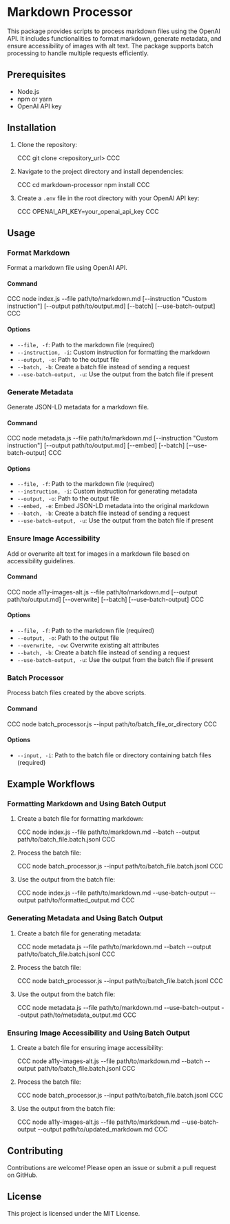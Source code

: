 # Markdown Processor

This package provides scripts to process markdown files using the OpenAI API. It includes functionalities to format markdown, generate metadata, and ensure accessibility of images with alt text. The package supports batch processing to handle multiple requests efficiently.

## Prerequisites

- Node.js
- npm or yarn
- OpenAI API key

## Installation

1. Clone the repository:

   CCC
   git clone <repository_url>
   CCC

2. Navigate to the project directory and install dependencies:

   CCC
   cd markdown-processor
   npm install
   CCC

3. Create a `.env` file in the root directory with your OpenAI API key:

   CCC
   OPENAI_API_KEY=your_openai_api_key
   CCC

## Usage

### Format Markdown

Format a markdown file using OpenAI API.

#### Command

   CCC
   node index.js --file path/to/markdown.md [--instruction "Custom instruction"] [--output path/to/output.md] [--batch] [--use-batch-output]
   CCC

#### Options

- `--file, -f`: Path to the markdown file (required)
- `--instruction, -i`: Custom instruction for formatting the markdown
- `--output, -o`: Path to the output file
- `--batch, -b`: Create a batch file instead of sending a request
- `--use-batch-output, -u`: Use the output from the batch file if present

### Generate Metadata

Generate JSON-LD metadata for a markdown file.

#### Command

   CCC
   node metadata.js --file path/to/markdown.md [--instruction "Custom instruction"] [--output path/to/output.md] [--embed] [--batch] [--use-batch-output]
   CCC

#### Options

- `--file, -f`: Path to the markdown file (required)
- `--instruction, -i`: Custom instruction for generating metadata
- `--output, -o`: Path to the output file
- `--embed, -e`: Embed JSON-LD metadata into the original markdown
- `--batch, -b`: Create a batch file instead of sending a request
- `--use-batch-output, -u`: Use the output from the batch file if present

### Ensure Image Accessibility

Add or overwrite alt text for images in a markdown file based on accessibility guidelines.

#### Command

   CCC
   node a11y-images-alt.js --file path/to/markdown.md [--output path/to/output.md] [--overwrite] [--batch] [--use-batch-output]
   CCC

#### Options

- `--file, -f`: Path to the markdown file (required)
- `--output, -o`: Path to the output file
- `--overwrite, -ow`: Overwrite existing alt attributes
- `--batch, -b`: Create a batch file instead of sending a request
- `--use-batch-output, -u`: Use the output from the batch file if present

### Batch Processor

Process batch files created by the above scripts.

#### Command

   CCC
   node batch_processor.js --input path/to/batch_file_or_directory
   CCC

#### Options

- `--input, -i`: Path to the batch file or directory containing batch files (required)

## Example Workflows

### Formatting Markdown and Using Batch Output

1. Create a batch file for formatting markdown:

   CCC
   node index.js --file path/to/markdown.md --batch --output path/to/batch_file.batch.jsonl
   CCC

2. Process the batch file:

   CCC
   node batch_processor.js --input path/to/batch_file.batch.jsonl
   CCC

3. Use the output from the batch file:

   CCC
   node index.js --file path/to/markdown.md --use-batch-output --output path/to/formatted_output.md
   CCC

### Generating Metadata and Using Batch Output

1. Create a batch file for generating metadata:

   CCC
   node metadata.js --file path/to/markdown.md --batch --output path/to/batch_file.batch.jsonl
   CCC

2. Process the batch file:

   CCC
   node batch_processor.js --input path/to/batch_file.batch.jsonl
   CCC

3. Use the output from the batch file:

   CCC
   node metadata.js --file path/to/markdown.md --use-batch-output --output path/to/metadata_output.md
   CCC

### Ensuring Image Accessibility and Using Batch Output

1. Create a batch file for ensuring image accessibility:

   CCC
   node a11y-images-alt.js --file path/to/markdown.md --batch --output path/to/batch_file.batch.jsonl
   CCC

2. Process the batch file:

   CCC
   node batch_processor.js --input path/to/batch_file.batch.jsonl
   CCC

3. Use the output from the batch file:

   CCC
   node a11y-images-alt.js --file path/to/markdown.md --use-batch-output --output path/to/updated_markdown.md
   CCC

## Contributing

Contributions are welcome! Please open an issue or submit a pull request on GitHub.

## License

This project is licensed under the MIT License.
